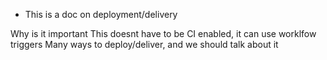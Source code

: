 - This is a doc on deployment/delivery

Why is it important
This doesnt have to be CI enabled, it can use worklfow triggers
Many ways to deploy/deliver, and we should talk about it